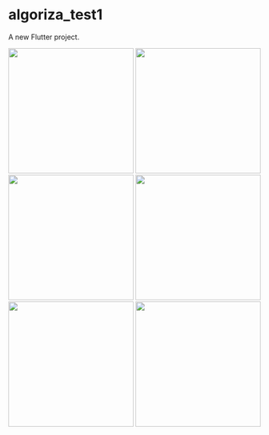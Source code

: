 # algoriza_test1

A new Flutter project.



<p float="left">
 
 <img src="https://user-images.githubusercontent.com/106794778/176474131-22f8a000-f8fa-4435-afb2-cc89c2911bbe.png" width="250" >

 <img src="https://user-images.githubusercontent.com/106794778/176474164-d8d9963b-78e5-4d51-81c8-6fd0b316a229.jpg" width="250" >


<img src="https://user-images.githubusercontent.com/106794778/176474177-2047048f-7e3c-435e-be1d-18be0ca3e78d.png" width="250" >
  <img src="https://user-images.githubusercontent.com/106794778/176474213-1756e2fa-f5db-479f-9491-025cf0044e27.png" width="250" >

  <img src="https://user-images.githubusercontent.com/106794778/176474226-0d954747-25c7-41fc-af2d-f9e662c4ab36.png" width="250" >

  <img src="https://user-images.githubusercontent.com/106794778/176474246-62817814-cd15-4db5-a562-0d5294837ca6.jpg" width="250" >



</p>
 

